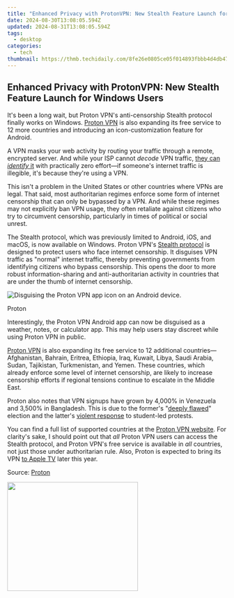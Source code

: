 ```yaml
---
title: "Enhanced Privacy with ProtonVPN: New Stealth Feature Launch for Windows Users"
date: 2024-08-30T13:08:05.594Z
updated: 2024-08-31T13:08:05.594Z
tags:
  - desktop
categories:
  - tech
thumbnail: https://thmb.techidaily.com/8fe26e0805ce05f014893fbbb4d4db477ab6f4023c6f698c9064238804be4852.jpg
---
```


## Enhanced Privacy with ProtonVPN: New Stealth Feature Launch for Windows Users

It's been a long wait, but Proton VPN's anti-censorship Stealth protocol finally works on Windows. [Proton VPN](https://protonvpn.com/pricing?cjevent=5d8f6efa547311ef80b80a610a82b836) is also expanding its free service to 12 more countries and introducing an icon-customization feature for Android.

 A VPN masks your web activity by routing your traffic through a remote, encrypted server. And while your ISP cannot _decode_ VPN traffic, [they can _identify_ it](https://youtube-sure.techidaily.com/o-video-stream-mp3-to-youtube-in-3-easy-steps-for-2024/) with practically zero effort—if someone's internet traffic is illegible, it's because they're using a VPN.

 This isn't a problem in the United States or other countries where VPNs are legal. That said, most authoritarian regimes enforce some form of internet censorship that can only be bypassed by a VPN. And while these regimes may not explicitly ban VPN usage, they often retaliate against citizens who try to circumvent censorship, particularly in times of political or social unrest.

 The Stealth protocol, which was previously limited to Android, iOS, and macOS, is now available on Windows. Proton VPN's [Stealth protocol](https://protonvpn.com/blog/stealth-vpn-protocol) is designed to protect users who face internet censorship. It disguises VPN traffic as "normal" internet traffic, thereby preventing governments from identifying citizens who bypass censorship. This opens the door to more robust information-sharing and anti-authoritarian activity in countries that are under the thumb of internet censorship.

![Disguising the Proton VPN app icon on an Android device.](https://static1.howtogeekimages.com/wordpress/wp-content/uploads/2024/08/1.jpg) 

Proton

 Interestingly, the Proton VPN Android app can now be disguised as a weather, notes, or calculator app. This may help users stay discreet while using Proton VPN in public.

[Proton VPN](https://protonvpn.com/pricing?cjevent=5d8f6efa547311ef80b80a610a82b836) is also expanding its free service to 12 additional countries—Afghanistan, Bahrain, Eritrea, Ethiopia, Iraq, Kuwait, Libya, Saudi Arabia, Sudan, Tajikistan, Turkmenistan, and Yemen. These countries, which already enforce some level of internet censorship, are likely to increase censorship efforts if regional tensions continue to escalate in the Middle East.

 Proton also notes that VPN signups have grown by 4,000% in Venezuela and 3,500% in Bangladesh. This is due to the former's "[deeply flawed](https://www.state.gov/assessing-the-results-of-venezuelas-presidential-election/)" election and the latter's [violent response](https://apnews.com/article/bangladesh-student-protests-curfew-government-jobs-quota-9af35994b4855ffac9bd962861447cda) to student-led protests.

 You can find a full list of supported countries at the [Proton VPN website](https://protonvpn.com/vpn-servers). For clarity's sake, I should point out that _all_ Proton VPN users can access the Stealth protocol, and Proton VPN's free service is available in _all_ countries, not just those under authoritarian rule. Also, Proton is expected to bring its VPN [to Apple TV](https://change-location.techidaily.com/in-2024-what-pokemon-evolve-with-a-dawn-stone-for-vivo-y36-drfone-by-drfone-virtual-android/) later this year.

 Source: [Proton](https://protonvpn.com/blog/stealth-vpn-protocol)

<ins class="adsbygoogle"
     style="display:block"
     data-ad-format="autorelaxed"
     data-ad-client="ca-pub-7571918770474297"
     data-ad-slot="1223367746"></ins>



<ins class="adsbygoogle"
     style="display:block"
     data-ad-client="ca-pub-7571918770474297"
     data-ad-slot="8358498916"
     data-ad-format="auto"
     data-full-width-responsive="true"></ins>



<!-- affiliate ads begin -->
<a href="https://homestyler.sjv.io/c/5597632/2044747/22993" target="_top" id="2044747"><img src="//a.impactradius-go.com/display-ad/22993-2044747" border="0" alt="" width="300" height="250"/></a><img height="0" width="0" src="https://imp.pxf.io/i/5597632/2044747/22993" style="position:absolute;visibility:hidden;" border="0" />
<!-- affiliate ads end -->